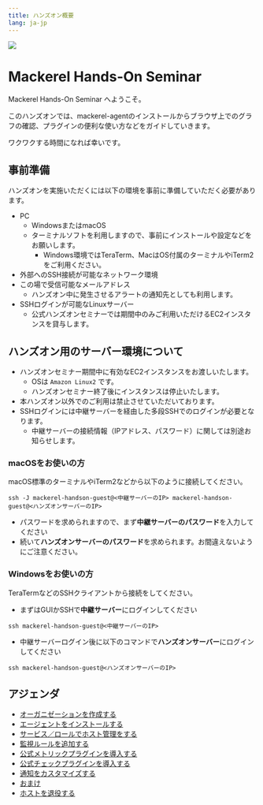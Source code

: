 ```yaml
---
title: ハンズオン概要
lang: ja-jp
---
```


![](https://mackerel.io/files/images/brand-assets/logo.svg)

# Mackerel Hands-On Seminar

Mackerel Hands-On Seminar へようこそ。

このハンズオンでは、mackerel-agentのインストールからブラウザ上でのグラフの確認、プラグインの便利な使い方などをガイドしていきます。

ワクワクする時間になれば幸いです。

## 事前準備

ハンズオンを実施いただくには以下の環境を事前に準備していただく必要があります。

- PC
  - WindowsまたはmacOS
  - ターミナルソフトを利用しますので、事前にインストールや設定などをお願いします。
    - Windows環境ではTeraTerm、MacはOS付属のターミナルやiTerm2をご利用ください。
- 外部へのSSH接続が可能なネットワーク環境
- この場で受信可能なメールアドレス
  - ハンズオン中に発生させるアラートの通知先としても利用します。
- SSHログインが可能なLinuxサーバー
  - 公式ハンズオンセミナーでは期間中のみご利用いただけるEC2インスタンスを貸与します。

## ハンズオン用のサーバー環境について

- ハンズオンセミナー期間中に有効なEC2インスタンスをお渡しいたします。
  - OSは `Amazon Linux2` です。
  - ハンズオンセミナー終了後にインスタンスは停止いたします。
- 本ハンズオン以外でのご利用は禁止させていただいております。
- SSHログインには中継サーバーを経由した多段SSHでのログインが必要となります。
  - 中継サーバーの接続情報（IPアドレス、パスワード）に関しては別途お知らせします。

### macOSをお使いの方
macOS標準のターミナルやiTerm2などから以下のように接続してください。
```shell
ssh -J mackerel-handson-guest@<中継サーバーのIP> mackerel-handson-guest@<ハンズオンサーバーのIP>
```
- パスワードを求められますので、まず**中継サーバーのパスワード**を入力してください
- 続いて**ハンズオンサーバーのパスワード**を求められます。お間違えないようにご注意ください。

### Windowsをお使いの方
TeraTermなどのSSHクライアントから接続をしてください。

- まずはGUIかSSHで**中継サーバー**にログインしてください
```shell
ssh mackerel-handson-guest@<中継サーバーのIP>
```
- 中継サーバーログイン後に以下のコマンドで**ハンズオンサーバー**にログインしてください
```shell
ssh mackerel-handson-guest@<ハンズオンサーバーのIP>
```

## アジェンダ

- [オーガニゼーションを作成する](/01_signup/README.md)
- [エージェントをインストールする](/02_install_agent/README.md)
- [サービス／ロールでホスト管理をする](/03_service_role/README.md)
- [監視ルールを追加する](/04_monitors/README.md)
- [公式メトリックプラグインを導入する](/05_metric_plugins/README.md)
- [公式チェックプラグインを導入する](/06_check_plugins/README.md)
- [通知をカスタマイズする](/07_notification/README.md)
- [おまけ](/09_extra/README.md)
- [ホストを退役する](/16_retire_host/README.md)
